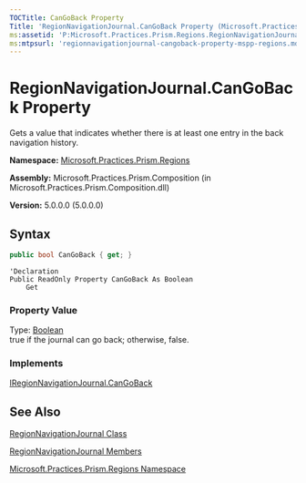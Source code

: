 ```yaml
---
TOCTitle: CanGoBack Property
Title: 'RegionNavigationJournal.CanGoBack Property (Microsoft.Practices.Prism.Regions)'
ms:assetid: 'P:Microsoft.Practices.Prism.Regions.RegionNavigationJournal.CanGoBack'
ms:mtpsurl: 'regionnavigationjournal-cangoback-property-mspp-regions.md'
---
```



# RegionNavigationJournal.CanGoBack Property

Gets a value that indicates whether there is at least one entry in the back navigation history.

**Namespace:** [Microsoft.Practices.Prism.Regions](/patterns-practices/reference/mspp-regions-namespace)

**Assembly:** Microsoft.Practices.Prism.Composition (in Microsoft.Practices.Prism.Composition.dll)

**Version:** 5.0.0.0 (5.0.0.0)

## Syntax
```C#
public bool CanGoBack { get; }
```
```VB
'Declaration
Public ReadOnly Property CanGoBack As Boolean
	Get
```
### Property Value

Type: [Boolean](http://msdn.microsoft.com/en-us/library/a28wyd50)  
true if the journal can go back; otherwise, false.  
### Implements

[IRegionNavigationJournal.CanGoBack](/patterns-practices/reference/iregionnavigationjournal-cangoback-property-mspp-regions)

## See Also

[RegionNavigationJournal Class](/patterns-practices/reference/regionnavigationjournal-class-mspp-regions)

[RegionNavigationJournal Members](/patterns-practices/reference/regionnavigationjournal-members-mspp-regions)

[Microsoft.Practices.Prism.Regions Namespace](/patterns-practices/reference/mspp-regions-namespace)
